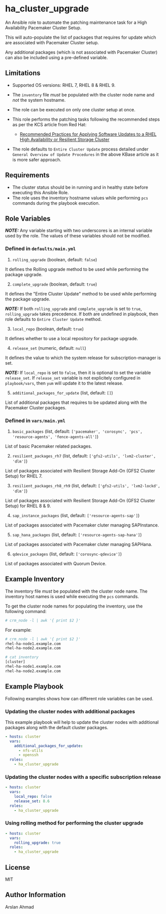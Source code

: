 # ha_cluster_upgrade

An Ansible role to automate the patching maintenance task for a High Availability Pacemaker Cluster Setup.

This will auto-populate the list of packages that requires for update which are associated with Pacemaker Cluster setup.

Any additional packages (which is not associated with Pacemaker Cluster) can also be included using a pre-defined variable.

## Limitations
 
- Supported OS versions: RHEL 7, RHEL 8 & RHEL 9.
- The `inventory` file _must_ be populated with the cluster node name and _not_ the system hostname.
- The role can be executed on only one cluster setup at once.
- This role performs the patching tasks following the recommended steps as per the 
KCS article from Red Hat:
  - [Recommended Practices for Applying Software Updates to a RHEL High Availability or Resilient Storage Cluster](https://access.redhat.com/articles/2059253)

- The role defaults to `Entire Cluster Update` process detailed under `General Overview of Update Procedures` in the above KBase article as it is more safer approach.

## Requirements

- The cluster status should be in running and in healthy state before executing this Ansible Role.
- The role uses the inventory hostname values while performing `pcs` commands during the playbook execution.

## Role Variables
**_NOTE:_** Any variable starting with two underscores is an internal variable used by the role. The values of these variables should not be modified.

### Defined in `defaults/main.yml`

1.  `rolling_upgrade` (boolean, default: `false`)

It defines the Rolling upgrade method to be used while performing the package upgrade.

2.  `complete_upgrade` (boolean, default: `true`)

It defines the "Entire Cluster Update" method to be used while performing the package upgrade.

**_NOTE:_** If both `rolling_upgrade` and `complete_upgrade` is set to `true`, `rolling_upgrade` takes precedence. If both are undefined in playbook, then role defaults to `Entire Cluster Update` method.

3.  `local_repo` (boolean, default: `true`)

It defines whether to use a local repository for package upgrade.

4.  `release_set` (numeric, default: `null`)

It defines the value to which the system release for subscription-manager is set.

**_NOTE:_** If `local_repo` is set to `false`, then it is optional to set the variable `release_set`. If `release_set` variable is not explicitely configured in `playbook/vars`, then `yum` will update it to the latest release.

5.  `additional_packages_for_update` (list, default: `[]`)

List of additional packages that requires to be updated along with the Pacemaker Cluster packages.

### Defined in `vars/main.yml`

1.  `basic_packages` (list, default: `['pacemaker', 'corosync', 'pcs', 'resource-agents', 'fence-agents-all']`)

List of basic Pacemaker related packages.

2.  `resilient_packages_rh7` (list, default: `['gfs2-utils', 'lvm2-cluster', 'dlm']`)

List of packages associated with Resilient Storage Add-On (GFS2 Cluster Setup) for RHEL 7.

3.  `resilient_packages_rh8_rh9` (list, default: `['gfs2-utils', 'lvm2-lockd', 'dlm']`)

List of packages associated with Resilient Storage Add-On (GFS2 Cluster Setup) for RHEL 8 & 9.

4.  `sap_instance_packages` (list, default: `['resource-agents-sap']`)

List of packages associated with Pacemaker cluter managing SAPInstance.

5.  `sap_hana_packages` (list, default: `['resource-agents-sap-hana']`)

List of packages associated with Pacemaker cluter managing SAPHana.

6.  `qdevice_packages` (list, default: `['corosync-qdevice']`)

List of packages associated with Quorum Device.

## Example Inventory

The inventory file _must_ be populated with the cluster node name. The inventory host names is used while executing the `pcs` commands.

To get the cluster node names for populating the inventory, use the following command:
```bash
# crm_node -l | awk '{ print $2 }'
```

For example:
```bash
# crm_node -l | awk '{ print $2 }'
rhel-ha-node1.example.com
rhel-ha-node2.example.com

# cat inventory
[cluster]
rhel-ha-node1.example.com
rhel-ha-node2.example.com
```

## Example Playbook

Following examples shows how can different role variables can be used.

### Updating the cluster nodes with additional packages

This example playbook will help to update the cluster nodes with additional packages along with the default cluster packages.
```yaml
- hosts: cluster
  vars:
    additional_packages_for_update:
      - nfs-utils
      - openssh
  roles:
    - ha_cluster_upgrade
```

### Updating the cluster nodes with a specific subscription release

```yaml
- hosts: cluster
  vars:
    local_repo: false
    release_set: 8.6
  roles:
    - ha_cluster_upgrade
```

### Using rolling method for performing the cluster upgrade
```yaml
- hosts: cluster
  vars:
    rolling_upgrade: true
  roles:
    - ha_cluster_upgrade
```

## License
MIT

## Author Information
Arslan Ahmad
